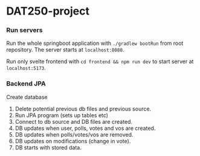 # DAT250-project

### Run servers
Run the whole springboot application with `./gradlew bootRun` from root repository. The server starts at `localhost:8080`.

Run only svelte frontend with `cd frontend && npm run dev` to start server at `localhost:5173`.

### Backend JPA
Create database
1. Delete potential previous db files and previous source.
2. Run JPA program (sets up tables etc)
3. Connect to db source and DB files are created.
4. DB updates when user, polls, votes and vos are created.
5. DB updates when polls/votes/vos are removed.
6. DB updates on modifications (change in vote).
7. DB starts with stored data.